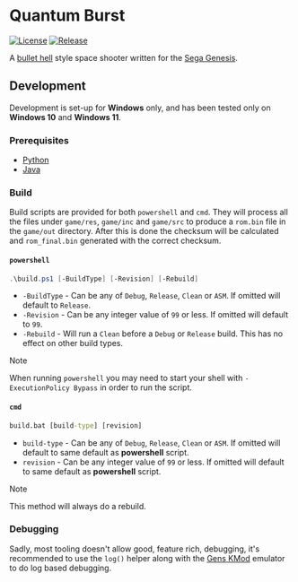 # Quantum Burst

[![License][License]](LICENSE)
[![Release][Release Badge]][Release Workflow]

A [bullet hell] style space shooter written for the [Sega Genesis].

## Development

Development is set-up for **Windows** only, and has been tested only on
**Windows 10** and **Windows 11**.

### Prerequisites

- [Python](https://www.python.org/downloads/windows)
- [Java](https://java.com/en/download/manual.jsp)

### Build

Build scripts are provided for both `powershell` and `cmd`. They will process
all the files under `game/res`, `game/inc` and `game/src` to produce a `rom.bin`
file in the `game/out` directory. After this is done the checksum will be
calculated and `rom_final.bin` generated with the correct checksum.

#### `powershell`

```powershell
.\build.ps1 [-BuildType] [-Revision] [-Rebuild]
```

- `-BuildType` - Can be any of `Debug`, `Release`, `Clean` or `ASM`. If omitted
will default to `Release`.
- `-Revision` - Can be any integer value of `99` or less. If omitted will
default to `99`.
- `-Rebuild` - Will run a `Clean` before a `Debug` or `Release` build. This has
no effect on other build types.

> [!NOTE]
> When running `powershell` you may need to start your shell with
> `-ExecutionPolicy Bypass` in order to run the script.

#### `cmd`

```cmd
build.bat [build-type] [revision]
```

- `build-type` - Can be any of `Debug`, `Release`, `Clean` or `ASM`. If omitted
will default to same default as **powershell** script.
- `revision` - Can be any integer value of `99` or less. If omitted will default
to same default as **powershell** script.

> [!NOTE]
> This method will always do a rebuild.

### Debugging

Sadly, most tooling doesn't allow good, feature rich, debugging, it's
recommended to use the `log()` helper along with the [Gens KMod] emulator to do
log based debugging.

<!-- links -->
[License]: https://img.shields.io/github/license/devpow112/quantum-burst?label=License
[Release Badge]: https://github.com/devpow112/quantum-burst/actions/workflows/release.yml/badge.svg?branch=main
[Release Workflow]: https://github.com/devpow112/quantum-burst/actions/workflows/release.yml?query=branch%3Amain
[Bullet Hell]: https://en.wikipedia.org/wiki/Shoot_%27em_up#Bullet_hell
[Sega Genesis]: https://en.wikipedia.org/wiki/Sega_Genesis
[Gens KMod]: https://segaretro.org/Gens_KMod
